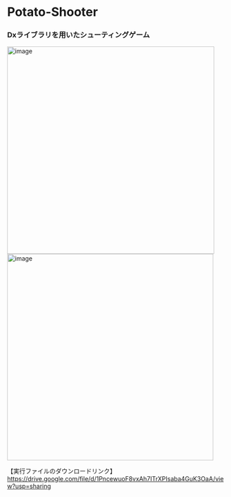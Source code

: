# Potato-Shooter
### Dxライブラリを用いたシューティングゲーム  
<img width="480" alt="image" src="https://github.com/harumas/Potato-Shooter/assets/43531665/1f6ed406-68fc-44e0-a88a-b9d01ac0f67f">
<img width="478" alt="image" src="https://github.com/harumas/Potato-Shooter/assets/43531665/e7086f5a-89f8-43d9-a0aa-abdf5e960d16">
  
  
【実行ファイルのダウンロードリンク】  
https://drive.google.com/file/d/1PncewuoF8vxAh7ITrXPIsaba4GuK3OaA/view?usp=sharing
